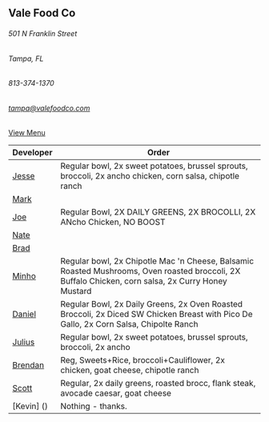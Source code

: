 ## Vale Food Co
###### 501 N Franklin Street
###### Tampa, FL
###### 813-374-1370
###### tampa@valefoodco.com


[View Menu](https://valefoodco.revelup.com/weborder/?establishment=3)


Developer     | Order
--------------|---------------------
[Jesse](https://github.com/jessecurry)              | Regular bowl, 2x sweet potatoes, brussel sprouts, broccoli, 2x ancho chicken, corn salsa, chipotle ranch
[Mark](http://github.com/mark-smithtb)              | 
[Joe](https://github.com/Montchat)                  | Regular Bowl, 2X DAILY GREENS, 2X BROCOLLI, 2X ANcho Chicken, NO BOOST
[Nate](https://github.com/thunemn)                  | 
[Brad](https://github.com/bself)                    | 
[Minho](https://github.com/minhochoi)               | Regular bowl, 2x Chipotle Mac 'n Cheese, Balsamic Roasted Mushrooms, Oven roasted broccoli, 2X Buffalo Chicken, corn salsa, 2x Curry Honey Mustard
[Daniel](https://github.come/dtartaglia)            | Regular Bowl, 2x Daily Greens, 2x Oven Roasted Broccoli, 2x Diced SW Chicken Breast with Pico De Gallo, 2x Corn Salsa, Chipolte Ranch
[Julius](https://github.com/jbzozowski)             | Regular bowl, 2x sweet potatoes, brussel sprouts, broccoli, 2x ancho
[Brendan](https://github.com/brendanxmac)           | Reg, Sweets+Rice, broccoli+Cauliflower, 2x chicken, goat cheese, chipotle ranch
[Scott](https://github.com/Scotty813)               | Regular, 2x daily greens, roasted brocc, flank steak, avocade caesar, goat cheese
[Kevin] ()                                          | Nothing - thanks.
